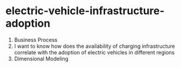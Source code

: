# electric-vehicle-infrastructure-adoption

1) Business Process
2) I want to know how does the availability of charging infrastructure correlate with the adoption of electric vehicles in different regions
3) Dimensional Modeling